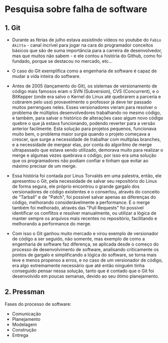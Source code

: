 # Pesquisa sobre falha de software

## 1. Git

- Durante as férias de julho estava assistindo vídeos no youtube do `Fabio Akitta` - canal incrível para jogar na cara do programador conceitos básicos que são de suma importância para a carreira de desenvolvedor, mas que muitos não sabem - e ele contou a história do Github, como foi fundado, porque se destacou no mercado, etc...

- O caso do Git exemplifica como a engenharia de software é capaz de mudar a vida inteira do software.

- Antes de 2005 (lançamento do Git), os sistemas de versionamento de código mais famosos eram o SVN (Subversion), CVS (Concurrent), e o BitKepper (onde era salvo o Kernel do Linux até quebrarem a parceria e cobrarem pelo uso) provavelmente o professor já deve ter passado muitos perrengues neles. Esses versionadores vieram para resolver o problema de múltiplos desenvolvedores trabalhando no mesmo código, e também, para salvar o histórico de alterações caso algum novo código quebre o que já estava funcionando, podendo reverter para a versão anterior facilmente. Esta solução para projetos pequenos, funcionava muito bem, o problema maior surgia quando o projeto começava a crescer, que surge a necessidade de trabalhar com multíplas branches, e a necessidade de mergear elas, por conta do algorítmo de merge ultrapassado que estava sendo utilizado, demorava muito para realizar o merge e algumas vezes quebrava o código, por isso era uma solução que os programadores não podiam confiar e tinham que evitar ao máximo precisar de um merge.

- Essa história foi contada por Linus Torvalds em uma palestra, então, ele apresentou o Git, pela necessidade de salvar seu repositório do Linux de forma segura, ele próprio encontrou o grande gargalo dos versionadores de código existentes e o consertou, através do conceito de "Tarball" e de "Patch", foi possível salvar apenas as diferenças do código, melhorando considerávelmente a performance. E o merge também foi melhorado, através das "Pull Requests" foi possível identificar os conflitos e resolver manualmente, ou utilizar a lógica de manter sempre os arquivos mais recentes no repositório, facilitando e melhorando a performance do merge.

- Com isso o Git ganhou muito mercado e virou exemplo de versionador de código a ser seguido, não somente, mas exemplo de como a engenharia de software faz diferença, se aplicada desde o começo do processo de desenvolvimento de software, analisando criticamente os pontos de gargalo e simplificando a lógica do software, se torna mais leve e menos propenso a erros, e no caso de um versionador de código, era algo extremamente necessário que até então ninguém tinha conseguido pensar nessa solução, tanto que é contado que o Git foi desenvolvido em poucas semanas, devido ao seu ótimo planejamento.

## 2. Pressman

Fases do processo de software:
- Comunicação
- Planejamento
- Modelagem
- Construção
- Entrega


